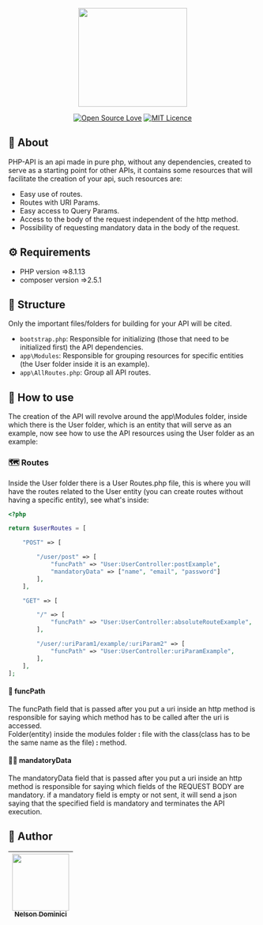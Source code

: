 <p align="center" >

<img style="object-fit: cover;" src="https://user-images.githubusercontent.com/89428967/219802149-5f759c02-f575-461e-a777-29e5029d55fe.png" width="220px" height="200px">


</p>

<span align="center" >

[![Open Source Love](https://badges.frapsoft.com/os/v2/open-source.png?v=103)](https://github.com/ellerbrock/open-source-badges/)
[![MIT Licence](https://badges.frapsoft.com/os/mit/mit.svg?v=103)](https://opensource.org/licenses/mit-license.php)

</span>

<h2>🚀 About</h2>
<p>
PHP-API is an api made in pure php, without any dependencies, created to serve as a starting point for other APIs, it contains some resources that will facilitate the creation of your api, such resources are:
<p>

<ul>
  <li>Easy use of routes.</li>
  <li>Routes with URI Params.</li>
  <li>Easy access to Query Params.</li>
  <li>Access to the body of the request independent of the http method.</li>
  <liBody data protected against xss attacks.</li>
  <li>Possibility of requesting mandatory data in the body of the request.</li>
</ul>

<h2>⚙ Requirements</h2>
<ul>
  <li>PHP version =>8.1.13</li>
  <li>composer version =>2.5.1</li>
</ul>

## 🌱 Structure

<p>
Only the important files/folders for building for your API will be cited.
</p>

- `bootstrap.php`: Responsible for initializing (those that need to be initialized first) the API dependencies.
- `app\Modules`: Responsible for grouping resources for specific entities (the User folder inside it is an example).
- `app\AllRoutes.php`: Group all API routes.

## 🌿 How to use

<p>

The creation of the API will revolve around the app\Modules folder, inside which there is the User folder, which is an entity that will serve as an example, now see how to use the API resources using the User folder as an example:

</p>

### 🗺 Routes
<p>

Inside the User folder there is a User Routes.php file, this is where you will have the routes related to the User entity (you can create routes without having a specific entity), see what's inside:
</p>

```php
<?php

return $userRoutes = [

	"POST" => [

		"/user/post" => [	
			"funcPath" => "User:UserController:postExample",
			"mandatoryData" => ["name", "email", "password"]
		],
	],

	"GET" => [

		"/" => [	
			"funcPath" => "User:UserController:absoluteRouteExample",
		],

		"/user/:uriParam1/example/:uriParam2" => [	
			"funcPath" => "User:UserController:uriParamExample",
		],
	],
];

```
#### 📝 funcPath
<p>
The funcPath field that is passed after you put a uri inside an http method is responsible for saying which method has to be called after the uri is accessed. <br>
	Folder(entity) inside the modules folder<b> : </b> file with the class(class has to be the same name as the file)<b> : </b> method.
</p>

#### 👮‍♂️ mandatoryData
<p>
The mandatoryData field that is passed after you put a uri inside an http method is responsible for saying which fields of the REQUEST BODY are mandatory. if a mandatory field is empty or not sent, it will send a json saying that the specified field is mandatory and terminates the API execution.

</p>



<h2>🧷 Author</h2>

| [<img src="https://avatars.githubusercontent.com/Nelson-Dominici" width=115><br><sub>Nelson Dominici</sub>](https://github.com/Nelson-Dominici) |
| :---: |
